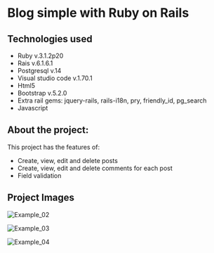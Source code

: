 # Blog simple with  Ruby on Rails

## Technologies used

- Ruby v.3.1.2p20
- Rais v.6.1.6.1
- Postgresql v.14
- Visual studio code v.1.70.1
- Html5
- Bootstrap v.5.2.0
- Extra rail gems: jquery-rails, rails-i18n, pry, friendly_id, pg_search
- Javascript


## About the project: 
This project has the features of:
    
- Create, view, edit and delete posts
- Create, view, edit and delete comments for each post
- Field validation

## Project Images
    

![Example_02](https://user-images.githubusercontent.com/89205931/185260092-0b66e911-6e5c-4eaa-86cf-12890dd7deff.png)

![Example_03](https://user-images.githubusercontent.com/89205931/185260106-a854be58-9c9b-471f-9c3e-600a12927dbe.png)

![Example_04](https://user-images.githubusercontent.com/89205931/185260124-8cdb5fd6-af9b-436c-8224-051be5cfd3a7.png)


